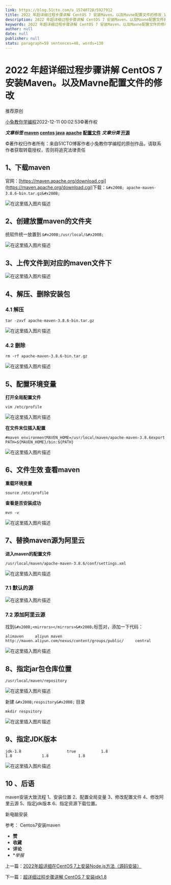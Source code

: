 ```yaml
---
link: https://blog.51cto.com/u_15740728/5927912
title: 2022 年超详细过程步骤讲解 CentOS 7 安装Maven。以及Mavne配置文件的修改_记笔记/程序bug的技术博客_51CTO博客
description: 2022 年超详细过程步骤讲解 CentOS 7 安装Maven。以及Mavne配置文件的修改，2022年超详细过程步骤讲解CentOS7安装Maven。以及Mavne配置文件的修改
keywords: 2022 年超详细过程步骤讲解 CentOS 7 安装Maven。以及Mavne配置文件的修改,博客,51CTO博客
author: null
date: null
publisher: null
stats: paragraph=59 sentences=48, words=130
---
```

# 2022 年超详细过程步骤讲解 CentOS 7 安装Maven。以及Mavne配置文件的修改

推荐原创

[小兔教你学编程](https://blog.51cto.com/u_15740728)<time>2022-12-11 00:02:53</time>©著作权

**_文章标签_ [maven](https://blog.51cto.com/topic/maven.html) [centos](https://blog.51cto.com/topic/centos.html) [java](https://blog.51cto.com/topic/java.html) [apache](https://blog.51cto.com/topic/apache.html) [配置文件](https://blog.51cto.com/topic/peizhiwenjian.html)** **_文章分类_ [开源](https://blog.51cto.com/nav/open-source)**

©著作权归作者所有：来自51CTO博客作者小兔教你学编程的原创作品，请联系作者获取转载授权，否则将追究法律责任



## 1、下载maven

官网：​[​https://maven.apache.org/download.cgi​](https://maven.apache.org/download.cgi)​​ 下载：​ `&#x200B; apache-maven-3.8.6-bin.tar.gz&#x200B;`​

![](https://s2.51cto.com/images/blog/202212/10001308_63935e94d258a21534.png?x-oss-process=image/watermark,size_16,text_QDUxQ1RP5Y2a5a6i,color_FFFFFF,t_30,g_se,x_10,y_10,shadow_20,type_ZmFuZ3poZW5naGVpdGk=/resize,m_fixed,w_1184 "在这里插入图片描述")

## 2、创建放置maven的文件夹

统软件统一放置到 ​ `&#x200B;/usr/local/&#x200B;`​

![](https://s2.51cto.com/images/blog/202212/10001309_63935e951141861223.png?x-oss-process=image/watermark,size_16,text_QDUxQ1RP5Y2a5a6i,color_FFFFFF,t_30,g_se,x_10,y_10,shadow_20,type_ZmFuZ3poZW5naGVpdGk=/resize,m_fixed,w_1184 "在这里插入图片描述")

## 3、上传文件到对应的maven文件下

![](https://s2.51cto.com/images/blog/202212/10001309_63935e95348a185840.png?x-oss-process=image/watermark,size_16,text_QDUxQ1RP5Y2a5a6i,color_FFFFFF,t_30,g_se,x_10,y_10,shadow_20,type_ZmFuZ3poZW5naGVpdGk=/resize,m_fixed,w_1184 "在这里插入图片描述")

## 4、解压、删除安装包

### 4.1 解压

```
tar -zxvf apache-maven-3.8.6-bin.tar.gz
```

![](https://s2.51cto.com/images/blog/202212/10001309_63935e955ac0453633.png?x-oss-process=image/watermark,size_16,text_QDUxQ1RP5Y2a5a6i,color_FFFFFF,t_30,g_se,x_10,y_10,shadow_20,type_ZmFuZ3poZW5naGVpdGk=/resize,m_fixed,w_1184 "在这里插入图片描述")

### 4.2 删除

```
rm -rf apache-maven-3.8.6-bin.tar.gz
```

![](https://s2.51cto.com/images/blog/202212/10001309_63935e958b3df10184.png?x-oss-process=image/watermark,size_16,text_QDUxQ1RP5Y2a5a6i,color_FFFFFF,t_30,g_se,x_10,y_10,shadow_20,type_ZmFuZ3poZW5naGVpdGk=/resize,m_fixed,w_1184 "在这里插入图片描述")

## 5、配置环境变量

**打开全局配置文件**

```
vim /etc/profile
```

![](https://s2.51cto.com/images/blog/202212/10001309_63935e95b16a072447.png?x-oss-process=image/watermark,size_16,text_QDUxQ1RP5Y2a5a6i,color_FFFFFF,t_30,g_se,x_10,y_10,shadow_20,type_ZmFuZ3poZW5naGVpdGk=/resize,m_fixed,w_1184 "在这里插入图片描述")

**在文件末位插入配置**

```
#maven environmentMAVEN_HOME=/usr/local/maven/apache-maven-3.8.6export PATH=${MAVEN_HOME}/bin:${PATH}
```

![](https://s2.51cto.com/images/blog/202212/10001309_63935e95d819285244.png?x-oss-process=image/watermark,size_16,text_QDUxQ1RP5Y2a5a6i,color_FFFFFF,t_30,g_se,x_10,y_10,shadow_20,type_ZmFuZ3poZW5naGVpdGk=/resize,m_fixed,w_1184 "在这里插入图片描述")

## 6、文件生效 查看maven

**重载环境变量**

```
source /etc/profile
```

**查看是否安装成功**

```
mvn -v
```

![](https://s2.51cto.com/images/blog/202212/10001310_63935e9611d9767072.png?x-oss-process=image/watermark,size_16,text_QDUxQ1RP5Y2a5a6i,color_FFFFFF,t_30,g_se,x_10,y_10,shadow_20,type_ZmFuZ3poZW5naGVpdGk=/resize,m_fixed,w_1184 "在这里插入图片描述")

## 7、替换maven源为阿里云

**进入maven的配置文件**

```
/usr/local/maven/apache-maven-3.8.6/conf/settings.xml
```

![](https://s2.51cto.com/images/blog/202212/10001310_63935e963030a73371.png?x-oss-process=image/watermark,size_16,text_QDUxQ1RP5Y2a5a6i,color_FFFFFF,t_30,g_se,x_10,y_10,shadow_20,type_ZmFuZ3poZW5naGVpdGk=/resize,m_fixed,w_1184 "在这里插入图片描述")

### 7.1 默认的源

![](https://s2.51cto.com/images/blog/202212/10001310_63935e9649d1e6568.png?x-oss-process=image/watermark,size_16,text_QDUxQ1RP5Y2a5a6i,color_FFFFFF,t_30,g_se,x_10,y_10,shadow_20,type_ZmFuZ3poZW5naGVpdGk=/resize,m_fixed,w_1184 "在这里插入图片描述")

### 7.2 添加阿里云源

找到​ `&#x200B;<mirrors></mirrors>&#x200B;`​标签对，添加一下代码：

```
alimaven     aliyun maven     http://maven.aliyun.com/nexus/content/groups/public/     central
```

![](https://s2.51cto.com/images/blog/202212/10001310_63935e96814fa55460.png?x-oss-process=image/watermark,size_16,text_QDUxQ1RP5Y2a5a6i,color_FFFFFF,t_30,g_se,x_10,y_10,shadow_20,type_ZmFuZ3poZW5naGVpdGk=/resize,m_fixed,w_1184 "在这里插入图片描述")

## 8、指定jar包仓库位置

```
/usr/local/maven/repository
```

![](https://s2.51cto.com/images/blog/202212/10001310_63935e96b0a159540.png?x-oss-process=image/watermark,size_16,text_QDUxQ1RP5Y2a5a6i,color_FFFFFF,t_30,g_se,x_10,y_10,shadow_20,type_ZmFuZ3poZW5naGVpdGk=/resize,m_fixed,w_1184 "在这里插入图片描述")



新建​ `&#x200B;respsitory&#x200B;`​ 目录

```
mkdir respsitory
```

![](https://s2.51cto.com/images/blog/202212/10001310_63935e96d103e30679.png?x-oss-process=image/watermark,size_16,text_QDUxQ1RP5Y2a5a6i,color_FFFFFF,t_30,g_se,x_10,y_10,shadow_20,type_ZmFuZ3poZW5naGVpdGk=/resize,m_fixed,w_1184 "在这里插入图片描述")

## 9、指定JDK版本

```
jdk-1.8                    true           1.8                                 1.8             1.8             1.8
```

![](https://s2.51cto.com/images/blog/202212/10001311_63935e9709cf484667.png?x-oss-process=image/watermark,size_16,text_QDUxQ1RP5Y2a5a6i,color_FFFFFF,t_30,g_se,x_10,y_10,shadow_20,type_ZmFuZ3poZW5naGVpdGk=/resize,m_fixed,w_1184 "在这里插入图片描述")

## 10 、后语

maven安装大致流程
1、安装位置
2、配置全局变量
3、修改配置文件
4、修改阿里云源
5、指定jdk版本
6、指定资源下载位置。

新电脑安装

参考：
​Centos7安装maven​​



* **赞**
* **收藏**
* **评论**
* **举报*

上一篇：[2022年超详细在CentOS 7上安装Node.js方法（源码安装）](https://blog.51cto.com/u_15740728/5927080)

下一篇：[超详细过程步骤讲解 CentOS 7 安装jdk1.8](https://blog.51cto.com/u_15740728/5931205)
